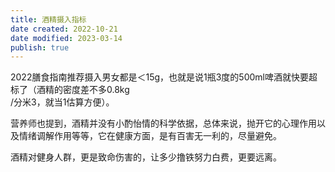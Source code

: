 ```yaml
---
title: 酒精摄入指标
date created: 2022-10-21
date modified: 2023-03-14
publish: true
---
```


2022膳食指南推荐摄入男女都是＜15g，也就是说1瓶3度的500ml啤酒就快要超标了（酒精的密度差不多0.8kg  
/分米3，就当1估算方便）。

营养师也提到，酒精并没有小酌怡情的科学依据，总体来说，抛开它的心理作用以及情绪调解作用等等，它在健康方面，是有百害无一利的，尽量避免。

酒精对健身人群，更是致命伤害的，让多少撸铁努力白费，更要远离。
